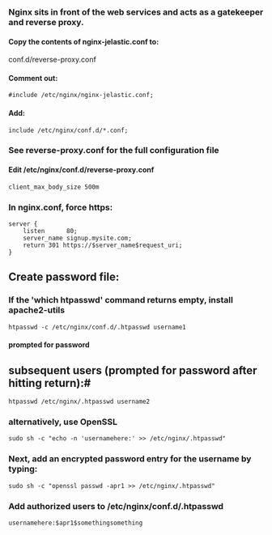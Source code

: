 ### Nginx sits in front of the web services and acts as a gatekeeper and reverse proxy.

#### Copy the contents of nginx-jelastic.conf to:
conf.d/reverse-proxy.conf

#### Comment out:
`#include /etc/nginx/nginx-jelastic.conf;`

#### Add:
`include /etc/nginx/conf.d/*.conf;`

### See reverse-proxy.conf for the full configuration file

#### Edit /etc/nginx/conf.d/reverse-proxy.conf
`client_max_body_size 500m`

### In nginx.conf, force https:
```
server {
    listen      80;
    server_name signup.mysite.com;
    return 301 https://$server_name$request_uri;
}
```

## Create password file:
### If the 'which htpasswd' command returns empty, install apache2-utils
`htpasswd -c /etc/nginx/conf.d/.htpasswd username1`
#### prompted for password
## subsequent users (prompted for password after hitting return):#
`htpasswd /etc/nginx/.htpasswd username2`

### alternatively, use OpenSSL
`sudo sh -c "echo -n 'usernamehere:' >> /etc/nginx/.htpasswd"`

### Next, add an encrypted password entry for the username by typing:
`sudo sh -c "openssl passwd -apr1 >> /etc/nginx/.htpasswd"`

### Add authorized users to /etc/nginx/conf.d/.htpasswd
`usernamehere:$apr1$somethingsomething`

